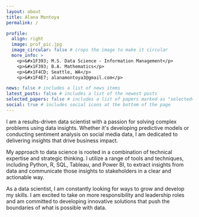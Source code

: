 ```yaml
---
layout: about
title: Alana Montoya
permalink: /

profile:
  align: right
  image: prof_pic.jpg
  image_circular: false # crops the image to make it circular
  more_info: >
    <p>&#x1F393; M.S. Data Science - Information Management</p>
    <p>&#x1F393; B.A. Mathematics</p>
    <p>&#x1F4CD; Seattle, WA</p>
    <p>&#x1F4E7; alanamontoya3@gmail.com</p>

news: false # includes a list of news items
latest_posts: false # includes a list of the newest posts
selected_papers: false # includes a list of papers marked as "selected={true}"
social: true # includes social icons at the bottom of the page
---
```


I am a results-driven data scientist with a passion for solving complex problems using data insights. Whether it's developing predictive models or conducting sentiment analysis on social media data, I am dedicated to delivering insights that drive business impact.

My approach to data science is rooted in a combination of technical expertise and strategic thinking. I utilize a range of tools and techniques, including Python, R, SQL, Tableau, and Power BI, to extract insights from data and communicate those insights to stakeholders in a clear and actionable way.

As a data scientist, I am constantly looking for ways to grow and develop my skills. I am excited to take on more responsibility and leadership roles and am committed to developing innovative solutions that push the boundaries of what is possible with data.
